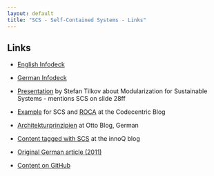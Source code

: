```yaml
---
layout: default
title: "SCS - Self-Contained Systems - Links"
---
```


Links
---

* [English Infodeck](https://speakerdeck.com/rstrangh/self-contained-systems-1)

* [German Infodeck](https://speakerdeck.com/rstrangh/self-contained-systems-german)

* [Presentation](https://www.innoq.com/en/talks/2014/12/talk-microservices-modularization-softwarearchitecture-berlin/)
 by Stefan Tilkov about Modularization for Sustainable Systems -
 mentions SCS on slide 28ff

* [Example](https://blog.codecentric.de/en/2015/01/self-contained-systems-roca-complete-example-using-spring-boot-thymeleaf-bootstrap/)
  for SCS and [ROCA](http://roca-style.org) at the Codecentric Blog

* [Architekturprinzipien](http://dev.otto.de/2013/04/14/architekturprinzipien-2/)
  at Otto Blog, German

* [Content tagged with SCS](https://www.innoq.com/en/timeline/?tag=scs) at the innoQ blog

* [Original German article (2011)](https://www.innoq.com/de/links/softwarearchitektur-im-grossen/)

* [Content on GitHub](https://github.com/innoq/SCS)


